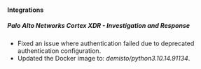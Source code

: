 
#### Integrations

##### Palo Alto Networks Cortex XDR - Investigation and Response

- Fixed an issue where authentication failed due to deprecated authentication configuration.
- Updated the Docker image to: *demisto/python3.10.14.91134*.